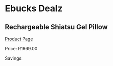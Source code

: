 
# Ebucks Dealz
## Rechargeable Shiatsu Gel Pillow
[Product Page](https://www.ebucks.com/web/shop/productSelected.do?prodId=1056090000&catId=1186081080)

Price: R1669.00

Savings: 


	